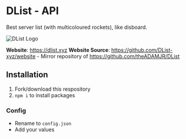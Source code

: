 # DList - API
Best server list (with multicoloured rockets), like disboard.

![DList Logo](https://dlist.xyz/assets/img/logo.png)

**Website**: https://dlist.xyz
**Website Source**: https://github.com/DList-xyz/website - Mirror repository of https://github.com/theADAMJR/DList

## Installation
1) Fork/download this respository
2) `npm i` to install packages

### Config
- Rename to `config.json`
- Add your values